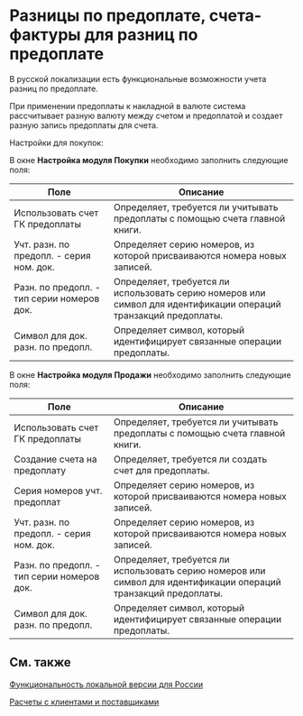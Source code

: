 # Разницы по предоплате, счета-фактуры для разниц по предоплате

В русской локализации есть функциональные возможности учета разниц по предоплате.

При применении предоплаты к накладной в валюте система рассчитывает разную валюту между счетом и предоплатой и создает разную запись предоплаты для счета. 

Настройки для покупок:

В окне **Настройка модуля Покупки** необходимо заполнить следующие поля:

| Поле                                       | Описание                                                     |
| ------------------------------------------ | ------------------------------------------------------------ |
| Использовать счет ГК предоплаты            | Определяет, требуется ли учитывать предоплаты с помощью счета главной книги. |
| Учт. разн. по предопл. - серия ном. док.   | Определяет серию номеров, из которой присваиваются номера новых записей. |
| Разн. по предопл. - тип серии номеров док. | Определяет, требуется ли использовать серию номеров или символ для идентификации операций транзакций предоплаты. |
| Символ для док. разн. по предопл.          | Определяет символ, который идентифицирует связанные операции предоплаты. |

В окне **Настройка модуля Продажи** необходимо заполнить следующие поля:

| Поле                                       | Описание                                                     |
| ------------------------------------------ | ------------------------------------------------------------ |
| Использовать счет ГК предоплаты            | Определяет, требуется ли учитывать предоплаты с помощью счета главной книги. |
| Создание счета на предоплату               | Определяет, требуется ли создать счет для предоплаты.        |
| Серия номеров учт. предоплат               | Определяет серию номеров, из которой присваиваются номера новых записей. |
| Учт. разн. по предопл. - серия ном. док.   | Определяет серию номеров, из которой присваиваются номера новых записей. |
| Разн. по предопл. - тип серии номеров док. | Определяет, требуется ли использовать серию номеров или символ для идентификации операций транзакций предоплаты. |
| Символ для док. разн. по предопл.          | Определяет символ, который идентифицирует связанные операции предоплаты. |

## См. также

[Функциональность локальной версии для России](russian-local-functionality.md)

[Расчеты с клиентами и поставщиками](payables-and-receivables.md)
